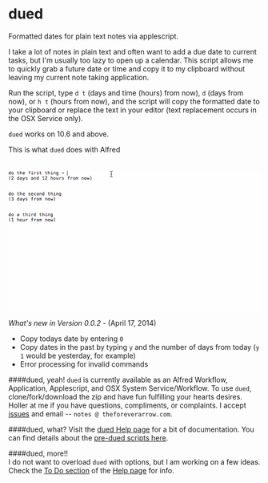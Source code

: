 dued
====
Formatted dates for plain text notes via applescript. 

I take a lot of notes in plain text and often want to add a due date to current tasks, but I'm usually too lazy to open up a calendar. This script allows me to quickly grab a future date or time and copy it to my clipboard without leaving my current note taking application.  

Run the script, type `d t` (days and time (hours) from now), `d` (days from now), or `h t` (hours from now), and the script will copy the formatted date to your clipboard or replace the text in your editor (text replacement occurs in the OSX Service only). 

`dued` works on 10.6 and above. 

This is what `dued` does with Alfred    
<BR>  
![dued demo](https://raw.githubusercontent.com/unforswearing/dued/master/images/DuedDemo2.gif)   

*What's new in Version 0.0.2* - (April 17, 2014)    

- Copy todays date by entering `0`   
- Copy dates in the past by typing `y` and the number of days from today (`y 1` would be yesterday, for example)  
- Error processing for invalid commands 

####dued, yeah!
`dued` is currently available as an Alfred Workflow, Application, Applescript, and OSX System Service/Workflow. To use `dued`, clone/fork/download the zip and have fun fulfilling your hearts desires. Holler at me if you have questions, compliments, or complaints. I accept [issues](https://github.com/unforswearing/dued/issues) and email -- `notes @ theforeverarrow.com`.   

####dued, what?
Visit the [dued Help page](https://github.com/unforswearing/dued/blob/master/help.md) for a bit of documentation.        You can find details about the [pre-dued scripts here](http://scriptogr.am/unforswearing/post/future-dates).   

####dued, more!!  
I do not want to overload `dued` with options, but I am working on a few ideas. Check the [To Do section](https://github.com/unforswearing/dued/blob/master/help.md#to-do) of the [Help page](https://github.com/unforswearing/dued/blob/master/help.md) for info.  
